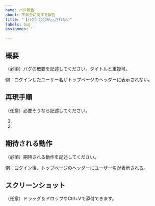 ```yaml
---
name: バグ報告
about: 不具合に関する報告
title: "【バグ】〇〇が△△されない"
labels: bug
assignees: ''

---
```


## 概要
（必須）バグの概要を記述してください。タイトルと重複可。

例：ログインしたユーザー名がトップページのヘッダーに表示されない。

## 再現手順
（任意）必要そうなら記述してください。

1. 
2. 

## 期待される動作
（必須）期待される動作を記述してください。

例：ログイン後、トップページのヘッダーにユーザー名が表示される。

## スクリーンショット
（任意）ドラッグ＆ドロップやCtrl+Vで添付できます。
